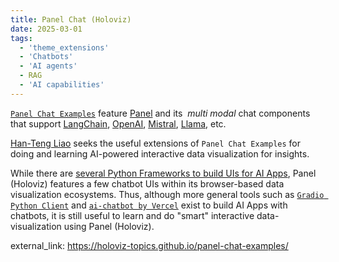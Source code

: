 ```yaml
---
title: Panel Chat (Holoviz)
date: 2025-03-01
tags:
  - 'theme_extensions'
  - 'Chatbots'
  - 'AI agents'
  - RAG
  - 'AI capabilities'
---
```


[`Panel Chat Examples`](https://holoviz-topics.github.io/panel-chat-examples/) feature [Panel](https://panel.holoviz.org/) and its  _multi modal_ chat components that support [LangChain](https://python.langchain.com/docs/get_started/introduction), [OpenAI](https://openai.com/blog/chatgpt), [Mistral](https://docs.mistral.ai/), [Llama](https://ai.meta.com/llama/), etc.

[Han-Teng Liao](/experience) seeks the useful extensions of `Panel Chat Examples` for doing and learning AI-powered interactive data visualization for insights.

<!--more-->

While there are [several Python Frameworks to build UIs for AI Apps](https://getstream.io/blog/ai-chat-ui-tools/#3-chainlit-build-uis-for-conversational-ai), Panel (Holoviz) features a few chatbot UIs within its browser-based data visualization ecosystems.  Thus, although more general tools such as [`Gradio Python Client`](https://www.gradio.app/docs/python-client/introduction) and [`ai-chatbot by Vercel`](https://github.com/vercel/ai-chatbot) exist to build AI Apps with chatbots, it is still useful to learn and do "smart" interactive data-visualization using Panel (Holoviz).

external_link: https://holoviz-topics.github.io/panel-chat-examples/
